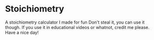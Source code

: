 # Stoichiometry
A stoichiometry calculator I made for fun
Don't steal it, you can use it though. If you use it in educational videos or whatnot, credit me please.
Have a nice day!
